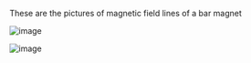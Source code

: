 These are the pictures of magnetic field lines of a bar magnet

 ![image](https://github.com/Riddhiman2005/Visualizing-the-Magnetic-Field-of-a-current-using-the-Biot-Savart-law-/assets/130882317/897072d1-ab40-4ccd-aefc-db1c91996891)



 ![image](https://github.com/Riddhiman2005/Visualizing-the-Magnetic-Field-of-a-current-using-the-Biot-Savart-law-/assets/130882317/5becfd04-29e6-4ba0-951d-c6064b00110d)


